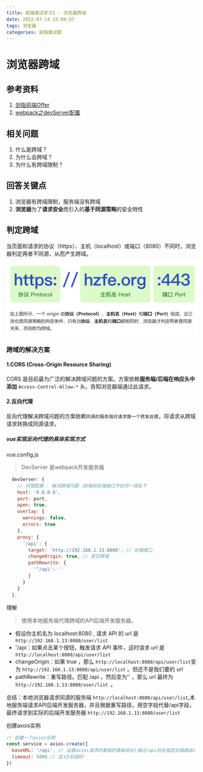 ```yaml
---
title: 前端面试学习1 - 浏览器跨域
date: 2022-07-14 15:04:57
tags: 浏览器
categories: 前端面试题
---
```




# 浏览器跨域

## 参考资料

1. [剑指前端Offer](https://febook.hzfe.org/awesome-interview/book1/browser-cross-origin)
2. [webpack之devServer配置](https://blog.csdn.net/hdchangchang/article/details/80112593)



## 相关问题

1. 什么是跨域？
2. 为什么会跨域？
3. 为什么有跨域限制？

## 回答关键点

1. 浏览器有跨域限制，服务端没有跨域
2. **浏览器**为了**请求安全**而引入的**基于同源策略**的安全特性

## 判定跨域

当页面和请求的协议（https）、主机（localhost）或端口（8080）不同时，浏览器判定两者不同源，从而产生跨域。

![image-20220714151119753](前端面试学习1-浏览器跨域/image-20220714151119753.png)



### 跨域的解决方案

#### 1.CORS (Cross-Origin Resource Sharing)

CORS 是目前最为广泛的解决跨域问题的方案。方案依赖**服务端/后端在响应头中添加** `Access-Control-Allow-*` 头，告知浏览器端通过此请求。



#### 2.反向代理

反向代理解决跨域问题的方案依赖`同源的服务端对请求做一个转发处理`，将请求从跨域请求转换成同源请求。

##### vue实现反向代理的具体实现方式

vue.config.js

> DevServer 是webpack开发服务器

~~~javascript
  devServer: {
    // 代理配置 - 解决跨域问题（前端和后端接口不在同一域名下
    host: '0.0.0.0',
    port: port,
    open: true,
    overlay: {
      warnings: false,
      errors: true
    },
    proxy: {
      '/api': {
        target: 'http://192.168.1.13:8080', // 后端接口
        changeOrigin: true, // 是否跨域
        pathRewrite: {
          '^/api': ''
        }
      }
    }
  },
~~~

理解

> 使用本地服务端代理跨域的API后端开发服务器。

- 假设你主机名为 localhost:8080 , 请求 API 的 url 是 `http://192.168.1.13:8080/user/list`
- '/api：如果点击某个按钮，触发请求 *API* 事件，这时请求 *url* 是`http://localhost:8080/api/user/list`
- changeOrigin：如果 true ，那么 `http://localhost:8080/api/user/list`变为 `http://192.168.1.13:8080/api/user/list` 。但还不是我们要的 url
- pathRewrite：重写路径。匹配 /api ，然后变为'' ，那么 url 最终为 `http://192.168.1.13:8080/user/list `。

总结：本地浏览器请求同源的服务端 `http://localhost:8080/api/user/list`,本地服务端请求API后端开发服务器，并且根据重写路径，用空字段代替/api字段，最终请求到实际的后端开发服务器 `http://192.168.1.13:8080/user/list `

创建axois实例

~~~javascript
// 创建一个axios实例
const service = axios.create({
  baseURL: '/api', // 设置axios请求的基础的基础地址(通过/api别名指定后端路由)
  timeout: 5000 // 定义5秒超时
})
~~~

